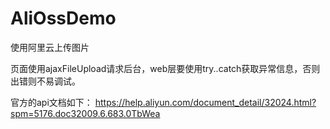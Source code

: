 # AliOssDemo
使用阿里云上传图片

页面使用ajaxFileUpload请求后台，web层要使用try..catch获取异常信息，否则出错则不易调试。

官方的api文档如下：
https://help.aliyun.com/document_detail/32024.html?spm=5176.doc32009.6.683.0TbWea
